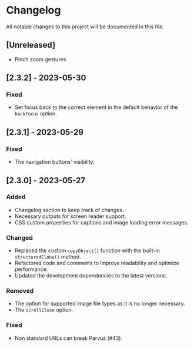 # Changelog

All notable changes to this project will be documented in this file.

## [Unreleased]

- Pinch zoom gestures

## [2.3.2] - 2023-05-30

### Fixed

- Set focus back to the correct element in the default behavior of the `backFocus` option.

## [2.3.1] - 2023-05-29

### Fixed

- The navigation buttons' visibility.

## [2.3.0] - 2023-05-27

### Added

- Changelog section to keep track of changes.
- Necessary outputs for screen reader support.
- CSS custom properties for captions and image loading error messages.

### Changed

- Replaced the custom `copyObject()` function with the built-in `structuredClone()` method.
- Refactored code and comments to improve readability and optimize performance.
- Updated the development dependencies to the latest versions.

### Removed

- The option for supported image file types as it is no longer necessary.
- The `scrollClose` option.

### Fixed

- Non standard URLs can break Parvus (#43).
